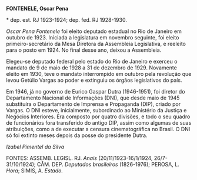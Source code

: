 **FONTENELE, Oscar Pena**

\* dep. est. RJ 1923-1924; dep. fed. RJ 1928-1930.

*Oscar Pena Fontenele* foi eleito deputado estadual no Rio de Janeiro em
outubro de 1923. Iniciada a legislatura em novembro seguinte, foi eleito
primeiro-secretário da Mesa Diretora da Assembleia Legislativa, e
reeleito para o posto em 1924. No final desse ano, deixou a Assembleia.

Elegeu-se deputado federal pelo estado do Rio de Janeiro e exerceu o
mandato de 9 de maio de 1928 a 31 de dezembro de 1929. Novamente eleito
em 1930, teve o mandato interrompido em outubro pela revolução que levou
Getúlio Vargas ao poder e extinguiu os órgãos legislativos do país.

Em 1946, já no governo de Eurico Gaspar Dutra (1946-1951), foi diretor
do Departamento Nacional de Informações (DNI), que desde maio de 1945
substituíra o Departamento de Imprensa e Propaganda (DIP), criado por
Vargas. O DNI esteve, inicialmente, subordinado ao Ministério da Justiça
e Negócios Interiores. Era composto por quatro divisões, e todo o seu
quadro de funcionários fora transferido do antigo DIP, assim como
algumas de suas atribuições, como a de executar a censura
cinematográfica no Brasil. O DNI só foi extinto meses depois da posse do
presidente Dutra.

*Izabel Pimentel da Silva*

FONTES: ASSEMB. LEGISL. RJ. *Anais* (20/11/1923-16/1/1924,
26/7-31/10/1924); CÂM. DEP. *Deputados brasileiros* (1826-1976); PEROSA,
L. *Hora*; SIMIS, A. *Estado.*
